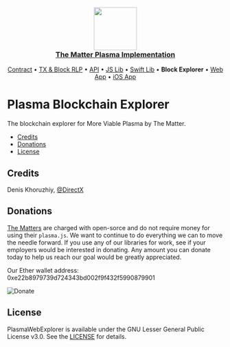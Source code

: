 <h3 align="center">
  <a href="https://thematter.io/">
    <img src="https://scontent-arn2-1.xx.fbcdn.net/v/t1.0-9/42614873_308414336637874_8225471638720741376_n.png?_nc_cat=106&_nc_ht=scontent-arn2-1.xx&oh=36eec27649e6cb3079108415d8bb77b7&oe=5CB0FBF8" width="100" />
    <br />
    The Matter Plasma Implementation
  </a>
</h3>
<p align="center">
  <a href="https://github.com/matterinc/PlasmaContract">Contract</a> &bull;
  <a href="https://github.com/matterinc/plasma.js">TX & Block RLP</a> &bull;
  <a href="https://github.com/matterinc/Plasma_API">API</a> &bull;
  <a href="https://github.com/matterinc/PlasmaManager">JS Lib</a> &bull;
  <a href="https://github.com/matterinc/PlasmaSwiftLib">Swift Lib</a> &bull;
  <b>Block Explorer</b> &bull;
  <a href="https://github.com/matterinc/PlasmaWebUI">Web App</a> &bull;
  <a href="https://github.com/matterinc/DiveLane">iOS App</a>
</p>

# Plasma Blockchain Explorer

The blockchain explorer for More Viable Plasma by The Matter.

<!-- toc -->

- [Credits](#credits)
- [Donations](#donations)
- [License](#license)

<!-- tocstop -->

## Credits

Denis Khoruzhiy, [@DirectX](https://github.com/DirectX)

## Donations

[The Matters](https://github.com/orgs/matterinc/people) are charged with open-sorсe and do not require money for using their `plasma.js`.
We want to continue to do everything we can to move the needle forward.
If you use any of our libraries for work, see if your employers would be interested in donating. Any amount you can donate today to help us reach our goal would be greatly appreciated.

Our Ether wallet address: 0xe22b8979739d724343bd002f9f432f5990879901

![Donate](http://qrcoder.ru/code/?0xe22b8979739d724343bd002f9f432f5990879901&4&0)

## License

PlasmaWebExplorer is available under the GNU Lesser General Public License v3.0. See the [LICENSE](https://github.com/matterinc/PlasmaWebExplorer/blob/master/LICENSE) for details.
